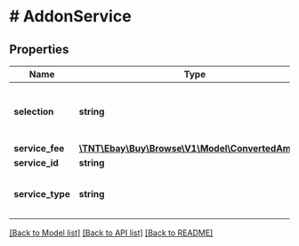 # # AddonService

## Properties

Name | Type | Description | Notes
------------ | ------------- | ------------- | -------------
**selection** | **string** | This field indicates whether the add-on service must be selected for the item. For implementation help, refer to &lt;a href&#x3D;&#39;https://developer.ebay.com/api-docs/buy/browse/types/gct:AddonServiceSelectionEnum&#39;&gt;eBay API documentation&lt;/a&gt; | [optional]
**service_fee** | [**\TNT\Ebay\Buy\Browse\V1\Model\ConvertedAmount**](ConvertedAmount.md) |  | [optional]
**service_id** | **string** | The ID number of the add-on service. | [optional]
**service_type** | **string** | The type of add-on service, such as AUTHENTICITY_GUARANTEE. For implementation help, refer to &lt;a href&#x3D;&#39;https://developer.ebay.com/api-docs/buy/browse/types/gct:AddonServiceTypeEnum&#39;&gt;eBay API documentation&lt;/a&gt; | [optional]

[[Back to Model list]](../../README.md#models) [[Back to API list]](../../README.md#endpoints) [[Back to README]](../../README.md)
